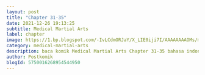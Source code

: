 ```yaml
---
layout: post 
title: "Chapter 31-35"
date: 2021-12-26 19:13:25
subtitle: Medical Martial Arts
label: chapter
image: https://1.bp.blogspot.com/-IvLCdmORJaY/X_LIE0iji7I/AAAAAAAAOMs/my-ksfNuVoMy9gdwIt18iT8_Bjpc32ldwCLcBGAsYHQ/s72-c/cover-Medical-Martial-Arts.jpg
category: medical-martial-arts
description: baca komik Medical Martial Arts Chapter 31-35 bahasa indonesia 
author: Postkomik
blogId: 5750016268954544950
---
```

